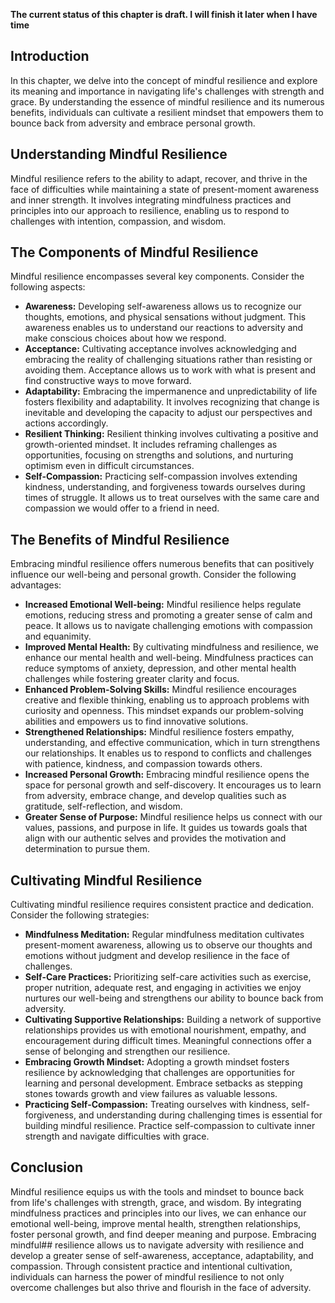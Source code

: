 **The current status of this chapter is draft. I will finish it later when I have time**

Introduction
------------

In this chapter, we delve into the concept of mindful resilience and explore its meaning and importance in navigating life's challenges with strength and grace. By understanding the essence of mindful resilience and its numerous benefits, individuals can cultivate a resilient mindset that empowers them to bounce back from adversity and embrace personal growth.

Understanding Mindful Resilience
--------------------------------

Mindful resilience refers to the ability to adapt, recover, and thrive in the face of difficulties while maintaining a state of present-moment awareness and inner strength. It involves integrating mindfulness practices and principles into our approach to resilience, enabling us to respond to challenges with intention, compassion, and wisdom.

The Components of Mindful Resilience
------------------------------------

Mindful resilience encompasses several key components. Consider the following aspects:

* **Awareness:** Developing self-awareness allows us to recognize our thoughts, emotions, and physical sensations without judgment. This awareness enables us to understand our reactions to adversity and make conscious choices about how we respond.
* **Acceptance:** Cultivating acceptance involves acknowledging and embracing the reality of challenging situations rather than resisting or avoiding them. Acceptance allows us to work with what is present and find constructive ways to move forward.
* **Adaptability:** Embracing the impermanence and unpredictability of life fosters flexibility and adaptability. It involves recognizing that change is inevitable and developing the capacity to adjust our perspectives and actions accordingly.
* **Resilient Thinking:** Resilient thinking involves cultivating a positive and growth-oriented mindset. It includes reframing challenges as opportunities, focusing on strengths and solutions, and nurturing optimism even in difficult circumstances.
* **Self-Compassion:** Practicing self-compassion involves extending kindness, understanding, and forgiveness towards ourselves during times of struggle. It allows us to treat ourselves with the same care and compassion we would offer to a friend in need.

The Benefits of Mindful Resilience
----------------------------------

Embracing mindful resilience offers numerous benefits that can positively influence our well-being and personal growth. Consider the following advantages:

* **Increased Emotional Well-being:** Mindful resilience helps regulate emotions, reducing stress and promoting a greater sense of calm and peace. It allows us to navigate challenging emotions with compassion and equanimity.
* **Improved Mental Health:** By cultivating mindfulness and resilience, we enhance our mental health and well-being. Mindfulness practices can reduce symptoms of anxiety, depression, and other mental health challenges while fostering greater clarity and focus.
* **Enhanced Problem-Solving Skills:** Mindful resilience encourages creative and flexible thinking, enabling us to approach problems with curiosity and openness. This mindset expands our problem-solving abilities and empowers us to find innovative solutions.
* **Strengthened Relationships:** Mindful resilience fosters empathy, understanding, and effective communication, which in turn strengthens our relationships. It enables us to respond to conflicts and challenges with patience, kindness, and compassion towards others.
* **Increased Personal Growth:** Embracing mindful resilience opens the space for personal growth and self-discovery. It encourages us to learn from adversity, embrace change, and develop qualities such as gratitude, self-reflection, and wisdom.
* **Greater Sense of Purpose:** Mindful resilience helps us connect with our values, passions, and purpose in life. It guides us towards goals that align with our authentic selves and provides the motivation and determination to pursue them.

Cultivating Mindful Resilience
------------------------------

Cultivating mindful resilience requires consistent practice and dedication. Consider the following strategies:

* **Mindfulness Meditation:** Regular mindfulness meditation cultivates present-moment awareness, allowing us to observe our thoughts and emotions without judgment and develop resilience in the face of challenges.
* **Self-Care Practices:** Prioritizing self-care activities such as exercise, proper nutrition, adequate rest, and engaging in activities we enjoy nurtures our well-being and strengthens our ability to bounce back from adversity.
* **Cultivating Supportive Relationships:** Building a network of supportive relationships provides us with emotional nourishment, empathy, and encouragement during difficult times. Meaningful connections offer a sense of belonging and strengthen our resilience.
* **Embracing Growth Mindset:** Adopting a growth mindset fosters resilience by acknowledging that challenges are opportunities for learning and personal development. Embrace setbacks as stepping stones towards growth and view failures as valuable lessons.
* **Practicing Self-Compassion:** Treating ourselves with kindness, self-forgiveness, and understanding during challenging times is essential for building mindful resilience. Practice self-compassion to cultivate inner strength and navigate difficulties with grace.

Conclusion
----------

Mindful resilience equips us with the tools and mindset to bounce back from life's challenges with strength, grace, and wisdom. By integrating mindfulness practices and principles into our lives, we can enhance our emotional well-being, improve mental health, strengthen relationships, foster personal growth, and find deeper meaning and purpose. Embracing mindful## resilience allows us to navigate adversity with resilience and develop a greater sense of self-awareness, acceptance, adaptability, and compassion. Through consistent practice and intentional cultivation, individuals can harness the power of mindful resilience to not only overcome challenges but also thrive and flourish in the face of adversity.
